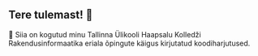 ## Tere tulemast! 👋

🌈 Siia on kogutud minu Tallinna Ülikooli Haapsalu Kolledži Rakendusinformaatika eriala õpingute käigus kirjutatud koodiharjutused.


